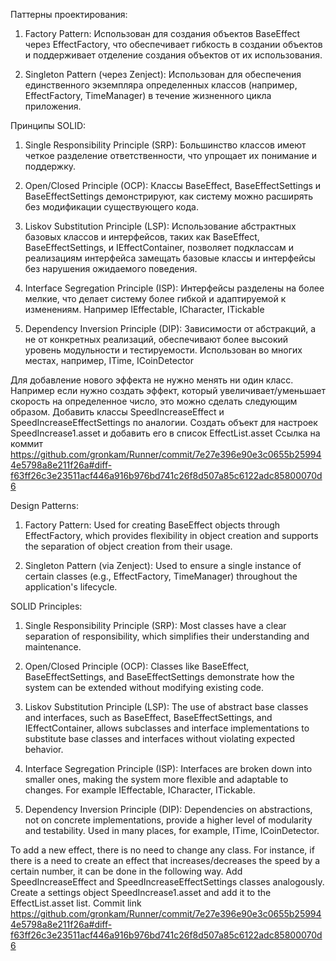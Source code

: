 Паттерны проектирования:

1. Factory Pattern:
	Использован для создания объектов BaseEffect через EffectFactory, что обеспечивает гибкость в создании объектов и поддерживает отделение создания объектов от их использования.
	
2. Singleton Pattern (через Zenject):
	Использован для обеспечения единственного экземпляра определенных классов (например, EffectFactory, TimeManager) в течение жизненного цикла приложения.



Принципы SOLID:
1. Single Responsibility Principle (SRP):
	Большинство классов имеют четкое разделение ответственности, что упрощает их понимание и поддержку.

2. Open/Closed Principle (OCP):
	Классы BaseEffect, BaseEffectSettings и BaseEffectSettings<T> демонстрируют, как систему можно расширять без модификации существующего кода.
	
3. Liskov Substitution Principle (LSP): 
	Использование абстрактных базовых классов и интерфейсов, таких как BaseEffect, BaseEffectSettings, и IEffectContainer, позволяет подклассам и реализациям интерфейса замещать базовые классы и интерфейсы без нарушения ожидаемого поведения.
	
4. Interface Segregation Principle (ISP):
	Интерфейсы разделены на более мелкие, что делает систему более гибкой и адаптируемой к изменениям. Например IEffectable, ICharacter, ITickable
	
5. Dependency Inversion Principle (DIP):
	Зависимости от абстракций, а не от конкретных реализаций, обеспечивают более высокий уровень модульности и тестируемости. Использован во многих местах, например, ITime, ICoinDetector
	
Для добавление нового эффекта не нужно менять ни один класс. Например если нужно создать эффект, который увеличивает/уменьшает скорость на определенное число, это можно сделать следующим образом. Добавить классы SpeedIncreaseEffect и SpeedIncreaseEffectSettings по аналогии. Создать объект для настроек SpeedIncrease1.asset и добавить его в список EffectList.asset
Ссылка на коммит https://github.com/gronkam/Runner/commit/7e27e396e90e3c0655b259944e5798a8e211f26a#diff-f63ff26c3e23511acf446a916b976bd741c26f8d507a85c6122adc85800070d6
	
	
Design Patterns:

1. Factory Pattern:
	Used for creating BaseEffect objects through EffectFactory, which provides flexibility in object creation and supports the separation of object creation from their usage.
	
2. Singleton Pattern (via Zenject):
	Used to ensure a single instance of certain classes (e.g., EffectFactory, TimeManager) throughout the application's lifecycle.


SOLID Principles:

1. Single Responsibility Principle (SRP):
	Most classes have a clear separation of responsibility, which simplifies their understanding and maintenance.
	
2. Open/Closed Principle (OCP):
	Classes like BaseEffect, BaseEffectSettings, and BaseEffectSettings<T> demonstrate how the system can be extended without modifying existing code.
	
3. Liskov Substitution Principle (LSP):
	The use of abstract base classes and interfaces, such as BaseEffect, BaseEffectSettings, and IEffectContainer, allows subclasses and interface implementations to substitute base classes and interfaces without violating expected behavior.
	
4. Interface Segregation Principle (ISP):
	Interfaces are broken down into smaller ones, making the system more flexible and adaptable to changes. For example IEffectable, ICharacter, ITickable.
	
5. Dependency Inversion Principle (DIP):
	Dependencies on abstractions, not on concrete implementations, provide a higher level of modularity and testability. Used in many places, for example, ITime, ICoinDetector.
	
To add a new effect, there is no need to change any class. For instance, if there is a need to create an effect that increases/decreases the speed by a certain number, it can be done in the following way. Add SpeedIncreaseEffect and SpeedIncreaseEffectSettings classes analogously. Create a settings object SpeedIncrease1.asset and add it to the EffectList.asset list.
Commit link https://github.com/gronkam/Runner/commit/7e27e396e90e3c0655b259944e5798a8e211f26a#diff-f63ff26c3e23511acf446a916b976bd741c26f8d507a85c6122adc85800070d6